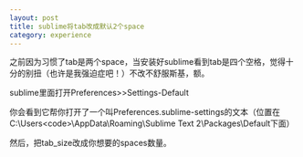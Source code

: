 ```yaml
---
layout: post
title: sublime将tab改成默认2个space
category: experience
---
```

之前因为习惯了tab是两个space，当安装好sublime看到tab是四个空格，觉得十分的别扭（也许是我强迫症吧！）不改不舒服斯基，额。

sublime里面打开Preferences>>Settings-Default

你会看到它帮你打开了一个叫Preferences.sublime-settings的文本（位置在C:\Users\<code><user></code>\AppData\Roaming\Sublime Text 2\Packages\Default下面）

然后，把tab_size改成你想要的spaces数量。